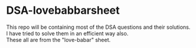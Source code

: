 # DSA-lovebabbarsheet
This repo will be containing most of the DSA questions and their solutions.  
I have tried to solve them in an efficient way also.  
These all are from the "love-babar" sheet.
